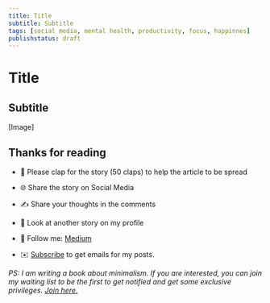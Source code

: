 ```yaml
---
title: Title
subtitle: Subtitle
tags: [social media, mental health, productivity, focus, happinnes]
publishstatus: draft
---
```

# Title
## Subtitle

[Image]

## Thanks for reading

-   👏 Please clap for the story (50 claps) to help the article to be spread

-   🌐 Share the story on Social Media

-   ✍️ Share your thoughts in the comments

-   🌟 Look at another story on my profile

-   🔔 Follow me: [Medium](https://milhoornaert.medium.com/)

-   ✉️ [Subscribe](https://milhoornaert.medium.com/subscribe) to get emails for my posts.


*PS: I am writing a book about minimalism. If you are interested, you can join my waiting list to be the first to get notified and get some exclusive privileges. [Join here.](https://book.milh.tech)*

